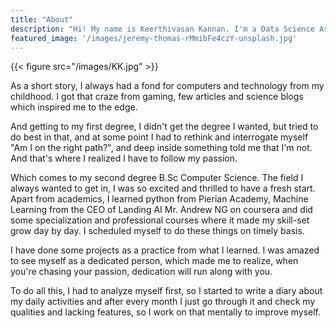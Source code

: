 ```yaml
---
title: "About"
description: "Hi! My name is Keerthivasan Kannan. I'm a Data Science Aspirant."
featured_image: '/images/jeremy-thomas-rMmibFe4czY-unsplash.jpg'
---
```

{{< figure src="/images/KK.jpg"  >}}

As a short story, I always had a fond for computers and technology from my childhood. I got that craze from gaming, few articles and science blogs which inspired me to the edge. 

And getting to my first degree, I didn't get the degree I wanted, but tried to do best in that, and at some point I had to rethink and interrogate myself "Am I on the right path?", and deep inside something told me that I'm not. And that's where I realized I have to follow my passion.

Which comes to my second degree B.Sc Computer Science. The field I always wanted to get in, I was so excited and thrilled to have a fresh start. Apart from academics, I learned python from Pierian Academy, Machine Learning from the CEO of Landing AI Mr. Andrew NG on coursera and did some specialization and professional courses where it made my skill-set grow day by day. I scheduled myself to do these things on timely basis. 

I have done some projects as a practice from what I learned. I was amazed to see myself as a dedicated person, which made me to realize, when you're chasing your passion, dedication will run along with you. 

To do all this, I had to analyze myself first, so I started to write a diary about my daily activities and after every month I just go through it and check my qualities and lacking features, so I work on that mentally to improve myself. 
